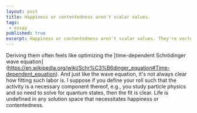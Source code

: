 ```yaml
---
layout: post
title: Happiness or contentedness aren't scalar values. 
tags:
 - essay
published: true
excerpt: Happiness or contentedness aren't scalar values. They're vectors. They have orientation and degree.
---
```

<!--Happiness or contentedness aren't scalar values. They're vectors. They have orientation and degree. Deriving them often feels like optimizing the [time-dependent Schrödinger wave equation] (https://en.wikipedia.org/wiki/Schr%C3%B6dinger_equation#Time-dependent_equation). And just like the wave equation, it's not always clear how fitting such labor is. I suppose if you define your roll such that the activity is a necessary component thereof, e.g., you study particle physics and so need to solve for quantum states, then the fit is clear. Life is undefined in any solution space that necessitates happiness or contentedness.-->

Deriving them often feels like optimizing the [time-dependent Schrödinger wave equation] (https://en.wikipedia.org/wiki/Schr%C3%B6dinger_equation#Time-dependent_equation). And just like the wave equation, it's not always clear how fitting such labor is. I suppose if you define your roll such that the activity is a necessary component thereof, e.g., you study particle physics and so need to solve for quantum states, then the fit is clear. Life is undefined in any solution space that necessitates happiness or contentedness.
